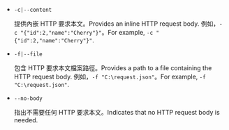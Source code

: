 * `-c|--content`

  <span data-ttu-id="9f2a9-101">提供內嵌 HTTP 要求本文。</span><span class="sxs-lookup"><span data-stu-id="9f2a9-101">Provides an inline HTTP request body.</span></span> <span data-ttu-id="9f2a9-102">例如，`-c "{"id":2,"name":"Cherry"}"`。</span><span class="sxs-lookup"><span data-stu-id="9f2a9-102">For example, `-c "{"id":2,"name":"Cherry"}"`.</span></span>

* `-f|--file`

  <span data-ttu-id="9f2a9-103">包含 HTTP 要求本文檔案路徑。</span><span class="sxs-lookup"><span data-stu-id="9f2a9-103">Provides a path to a file containing the HTTP request body.</span></span> <span data-ttu-id="9f2a9-104">例如，`-f "C:\request.json"`。</span><span class="sxs-lookup"><span data-stu-id="9f2a9-104">For example, `-f "C:\request.json"`.</span></span>

* `--no-body`

  <span data-ttu-id="9f2a9-105">指出不需要任何 HTTP 要求本文。</span><span class="sxs-lookup"><span data-stu-id="9f2a9-105">Indicates that no HTTP request body is needed.</span></span>
